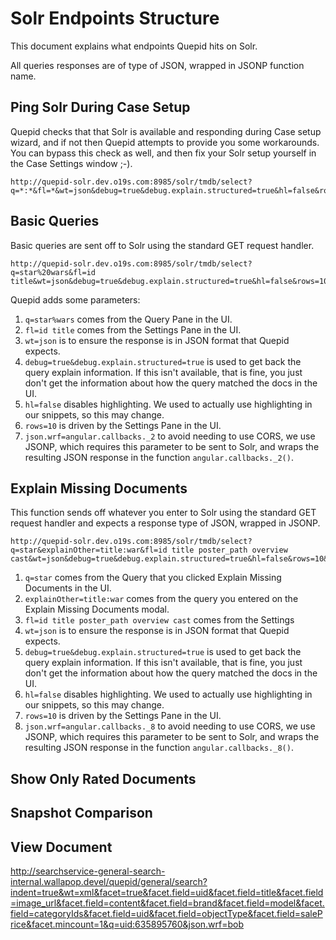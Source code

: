 # Solr Endpoints Structure

This document explains what endpoints Quepid hits on Solr.

All queries responses are of type of JSON, wrapped in JSONP function name.

## Ping Solr During Case Setup

Quepid checks that that Solr is available and responding during Case setup wizard, and if not
then Quepid attempts to provide you some workarounds.  You can bypass this check as well, and then
fix your Solr setup yourself in the Case Settings window ;-).

```
http://quepid-solr.dev.o19s.com:8985/solr/tmdb/select?q=*:*&fl=*&wt=json&debug=true&debug.explain.structured=true&hl=false&rows=10&json.wrf=angular.callbacks._5
```

## Basic Queries

Basic queries are sent off to Solr using the standard GET request handler.

```
http://quepid-solr.dev.o19s.com:8985/solr/tmdb/select?q=star%20wars&fl=id title&wt=json&debug=true&debug.explain.structured=true&hl=false&rows=10&json.wrf=angular.callbacks._2
```

Quepid adds some parameters:

1. `q=star%wars` comes from the Query Pane in the UI.
1. `fl=id title` comes from the Settings Pane in the UI.
1. `wt=json` is to ensure the response is in JSON format that Quepid expects.
1. `debug=true&debug.explain.structured=true` is used to get back the query explain information.  If this isn't available, that is fine, you just don't get the information about how the query matched the docs in the UI.
1. `hl=false` disables highlighting.  We used to actually use highlighting in our snippets, so this may change.
1. `rows=10` is driven by the Settings Pane in the UI.
1. `json.wrf=angular.callbacks._2` to avoid needing to use CORS, we use JSONP, which requires this parameter to be sent to Solr, and wraps the resulting JSON response in the function `angular.callbacks._2()`.  


## Explain Missing Documents

This function sends off whatever you enter to Solr using the standard GET request handler and expects a response type of JSON, wrapped in JSONP.

```
http://quepid-solr.dev.o19s.com:8985/solr/tmdb/select?q=star&explainOther=title:war&fl=id title poster_path overview cast&wt=json&debug=true&debug.explain.structured=true&hl=false&rows=10&json.wrf=angular.callbacks._8
```
1. `q=star` comes from the Query that you clicked Explain Missing Documents in the UI.
1. `explainOther=title:war` comes from the query you entered on the Explain Missing Documents modal.
1. `fl=id title poster_path overview cast` comes from the Settings
1. `wt=json` is to ensure the response is in JSON format that Quepid expects.
1. `debug=true&debug.explain.structured=true` is used to get back the query explain information.  If this isn't available, that is fine, you just don't get the information about how the query matched the docs in the UI.
1. `hl=false` disables highlighting.  We used to actually use highlighting in our snippets, so this may change.
1. `rows=10` is driven by the Settings Pane in the UI.
1. `json.wrf=angular.callbacks._8` to avoid needing to use CORS, we use JSONP, which requires this parameter to be sent to Solr, and wraps the resulting JSON response in the function `angular.callbacks._8()`.  

## Show Only Rated Documents


## Snapshot Comparison

## View Document

http://searchservice-general-search-internal.wallapop.devel/quepid/general/search?indent=true&wt=xml&facet=true&facet.field=uid&facet.field=title&facet.field=image_url&facet.field=content&facet.field=brand&facet.field=model&facet.field=categoryIds&facet.field=uid&facet.field=objectType&facet.field=salePrice&facet.mincount=1&q=uid:635895760&json.wrf=bob

